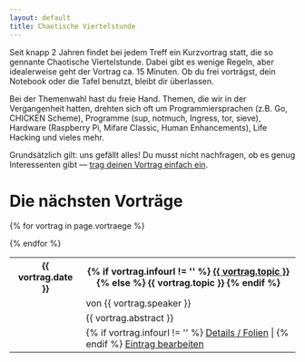 ```yaml
---
layout: default
title: Chaotische Viertelstunde
---
```


Seit knapp 2 Jahren findet bei jedem Treff ein Kurzvortrag statt, die so
gennante Chaotische Viertelstunde. Dabei gibt es wenige Regeln, aber
idealerweise geht der Vortrag ca. 15 Minuten. Ob du frei vorträgst, dein
Notebook oder die Tafel benutzt, bleibt dir überlassen.

Bei der Themenwahl hast du freie Hand. Themen, die wir in der Vergangenheit
hatten, drehten sich oft um Programmiersprachen (z.B. Go, CHICKEN Scheme),
Programme (sup, notmuch, Ingress, tor, sieve), Hardware (Raspberry Pi, Mifare
Classic, Human Enhancements), Life Hacking und vieles mehr.

Grundsätzlich gilt: uns gefällt alles! Du musst nicht nachfragen, ob es genug
Interessenten gibt — <a href="edit_c14.html">trag deinen Vortrag einfach ein</a>.

# Die nächsten Vorträge

<table>
{% for vortrag in page.vortraege %}
	<tr>
		<th>{{ vortrag.date }}</th>
		<th>
			{% if vortrag.infourl != '' %}
				<a href="{{ vortrag.infourl }}">{{ vortrag.topic }}</a>
			{% else %}
				{{ vortrag.topic }}
			{% endif %}
		</th>
	</tr>
	<tr><td></td><td class="dim">von {{ vortrag.speaker }}</td></tr>
	<tr>
		<td></td>
		<td class="just">{{ vortrag.abstract }}</td>
	</tr>
	<tr class="space">
		<td></td>
		<td>
			{% if vortrag.infourl != '' %}
				<a href="{{ vortrag.infourl }}">Details / Folien</a> |
			{% endif %}
			<a href="edit_c14.html?id={{ vortrag.id }}">Eintrag bearbeiten</a>
		</td>
	</tr>

{% endfor %}
</table>
